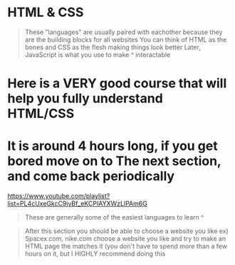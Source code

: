 # HTML & CSS
> These "languages" are usually paired with eachother because they are the building blocks for all websites
> You can think of HTML as the bones and CSS as the flesh making things look better
> Later, JavaScript is what you use to make ^ interactable
>

# Here is a VERY good course that will help you fully understand HTML/CSS
# It is around 4 hours long, if you get bored move on to The next section, and come back periodically
https://www.youtube.com/playlist?list=PL4cUxeGkcC9ivBf_eKCPIAYXWzLlPAm6G

> These are generally some of the easiest languages to learn ^

> After this section you should be able to choose a website you like 
> ex) Spacex.com, nike.com
> choose a website you like and try to make an HTML page the matches it (you don't have to spend more than a few hours on it, but I HIGHLY recommend doing this
